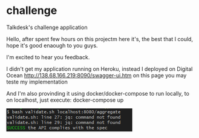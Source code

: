 # challenge
Talkdesk's challenge application


Hello,
after spent few hours on this projectm here it's, the best that I could, hope it's good enaough to you guys.

I'm excited to hear you feedback.

I didn't get my application running on Heroku, instead I deployed on Digital Ocean
http://138.68.166.219:8090/swagger-ui.htm
on this page you may teste my implementation

And I'm also provinding it using docker/docker-compose to run locally, 
to on localhost, just execute: docker-compose up

![validate.sh](validate-sh.png "Result Validate.sh")
